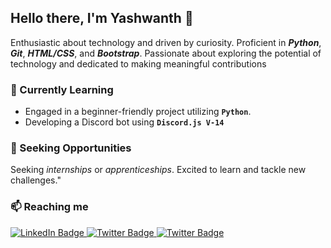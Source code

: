 ## Hello there, I'm Yashwanth 👋

Enthusiastic about technology and driven by curiosity. Proficient in ***Python***, ***Git***, ***HTML/CSS***, and ***Bootstrap***. Passionate about exploring the potential of technology and dedicated to making meaningful contributions

### 🌱 Currently Learning

- Engaged in a beginner-friendly project utilizing **`Python`**.
- Developing a Discord bot using **`Discord.js V-14`**

### 🚀 Seeking Opportunities

Seeking *internships* or *apprenticeships*. Excited to learn and tackle new challenges."

### 📫 Reaching me
<div id="badges">
    <a href="https://www.linkedin.com/in/yashwanth-ratha-krishnan/">
        <img src="https://img.shields.io/badge/LinkedIn-blue?logo=linkedin&logoColor=white" alt="LinkedIn Badge"/>
    </a>
    <a href="https://twitter.com/this_is_yaash">
        <img src="https://img.shields.io/badge/Twitter-black?logo=x&logoColor=white" alt="Twitter Badge"/>
    </a>
    <a href="https://stackoverflow.com/users/19853589/yashwanth-ratha-krishnan">
        <img src="https://img.shields.io/badge/Stack Overflow-orange?logo=stackoverflow&logoColor=white" alt="Twitter Badge"/>
    </a>
</div>